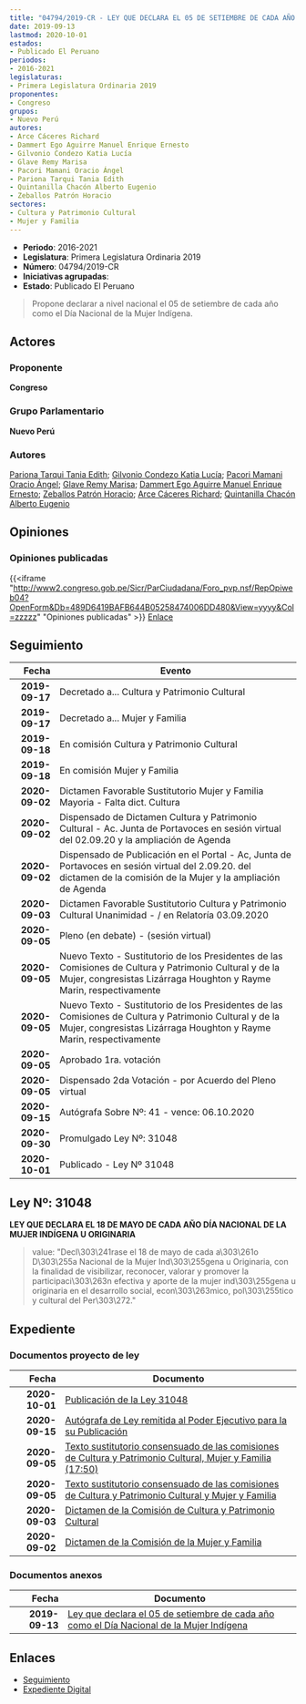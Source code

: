```yaml
---
title: "04794/2019-CR - LEY QUE DECLARA EL 05 DE SETIEMBRE DE CADA AÑO COMO EL DÍA NACIONAL DE LA MUJER INDÍGENA"
date: 2019-09-13
lastmod: 2020-10-01
estados:
- Publicado El Peruano
periodos:
- 2016-2021
legislaturas:
- Primera Legislatura Ordinaria 2019
proponentes:
- Congreso
grupos:
- Nuevo Perú
autores:
- Arce Cáceres Richard
- Dammert Ego Aguirre Manuel Enrique Ernesto
- Gilvonio Condezo Katia Lucía
- Glave Remy Marisa
- Pacori Mamani Oracio Ángel
- Pariona Tarqui Tania Edith
- Quintanilla Chacón Alberto Eugenio
- Zeballos Patrón Horacio
sectores:
- Cultura y Patrimonio Cultural
- Mujer y Familia
---
```

- **Periodo**: 2016-2021
- **Legislatura**: Primera Legislatura Ordinaria 2019
- **Número**: 04794/2019-CR
- **Iniciativas agrupadas**: 
- **Estado**: Publicado El Peruano

> Propone declarar a nivel nacional el 05 de setiembre de cada año como el Día Nacional de la Mujer Indígena.


## Actores

### Proponente

**Congreso**

### Grupo Parlamentario

**Nuevo Perú**

### Autores

[Pariona Tarqui Tania Edith](mailto:mailto:tpariona@congreso.gob.pe); [Gilvonio Condezo Katia Lucía](mailto:mailto:kgilvonio@congreso.gob.pe); [Pacori Mamani Oracio Ángel](mailto:mailto:opacori@congreso.gob.pe); [Glave Remy Marisa](mailto:mailto:mglave@congreso.gob.pe); [Dammert Ego Aguirre Manuel Enrique Ernesto](mailto:mailto:mdammert@congreso.gob.pe); [Zeballos Patrón Horacio](mailto:mailto:hzeballos@congreso.gob.pe); [Arce Cáceres Richard](mailto:mailto:rarce@congreso.gob.pe); [Quintanilla Chacón Alberto Eugenio](mailto:mailto:aquintanilla@congreso.gob.pe)

## Opiniones

### Opiniones publicadas

{{<iframe "http://www2.congreso.gob.pe/Sicr/ParCiudadana/Foro_pvp.nsf/RepOpiweb04?OpenForm&Db=489D6419BAFB644B05258474006DD480&View=yyyy&Col=zzzzz" "Opiniones publicadas" >}}
[Enlace](http://www2.congreso.gob.pe/Sicr/ParCiudadana/Foro_pvp.nsf/RepOpiweb04?OpenForm&Db=489D6419BAFB644B05258474006DD480&View=yyyy&Col=zzzzz)


## Seguimiento

| Fecha | Evento |
|------:|--------|
| **2019-09-17** | Decretado a... Cultura y Patrimonio Cultural |
| **2019-09-17** | Decretado a... Mujer y Familia |
| **2019-09-18** | En comisión Cultura y Patrimonio Cultural |
| **2019-09-18** | En comisión Mujer y Familia |
| **2020-09-02** | Dictamen Favorable Sustitutorio Mujer y Familia Mayoria - Falta dict. Cultura |
| **2020-09-02** | Dispensado de Dictamen Cultura y Patrimonio Cultural - Ac. Junta de Portavoces en sesión virtual del 02.09.20 y la ampliación de Agenda |
| **2020-09-02** | Dispensado de Publicación en el Portal - Ac, Junta de Portavoces en sesión virtual del 2.09.20. del dictamen de la comisión de la Mujer y la ampliación de Agenda |
| **2020-09-03** | Dictamen Favorable Sustitutorio Cultura y Patrimonio Cultural Unanimidad - / en Relatoría 03.09.2020 |
| **2020-09-05** | Pleno (en debate) - (sesión virtual) |
| **2020-09-05** | Nuevo Texto - Sustitutorio de los Presidentes de las Comisiones de Cultura y Patrimonio Cultural y de la Mujer, congresistas Lizárraga Houghton y Rayme Marin, respectivamente |
| **2020-09-05** | Nuevo Texto - Sustitutorio de los Presidentes de las Comisiones de Cultura y Patrimonio Cultural y de la Mujer, congresistas Lizárraga Houghton y Rayme Marin, respectivamente |
| **2020-09-05** | Aprobado 1ra. votación |
| **2020-09-05** | Dispensado 2da Votación - por Acuerdo del Pleno virtual |
| **2020-09-15** | Autógrafa Sobre Nº: 41 - vence: 06.10.2020 |
| **2020-09-30** | Promulgado Ley Nº: 31048 |
| **2020-10-01** | Publicado - Ley Nº 31048 |

## Ley Nº: 31048

**LEY QUE DECLARA EL 18 DE MAYO DE CADA AÑO DÍA NACIONAL DE LA MUJER INDÍGENA U ORIGINARIA**

> value: "Decl\303\241rase el 18 de mayo de cada a\303\261o D\303\255a Nacional de la Mujer Ind\303\255gena u Originaria, con la finalidad de visibilizar, reconocer, valorar y promover la participaci\303\263n efectiva y aporte de la mujer ind\303\255gena u originaria en el desarrollo social, econ\303\263mico, pol\303\255tico y cultural del Per\303\272."


## Expediente

### Documentos proyecto de ley

| Fecha | Documento |
|------:|-----------|
| **2020-10-01** | [Publicación de la Ley 31048](http://www.leyes.congreso.gob.pe/Documentos/2016_2021/ADLP/Normas_Legales/31048-LEY.pdf) |
| **2020-09-15** | [Autógrafa de Ley remitida al Poder Ejecutivo para la su Publicación](http://www.leyes.congreso.gob.pe/Documentos/2016_2021/Autografas/Ley_y_de_Resolucion_Legislativa/AU04794-20200915.pdf) |
| **2020-09-05** | [Texto sustitutorio consensuado de las comisiones de Cultura y Patrimonio Cultural, Mujer y Familia (17:50)](http://www.leyes.congreso.gob.pe/Documentos/2016_2021/Texto_Sustitutorio/Consensuado/TSC0479420200905.pdf1.pdf) |
| **2020-09-05** | [Texto sustitutorio consensuado de las comisiones de Cultura y Patrimonio Cultural y Mujer y Familia](http://www.leyes.congreso.gob.pe/Documentos/2016_2021/Texto_Sustitutorio/Consensuado/TSC0479420200905.pdf) |
| **2020-09-03** | [Dictamen de la Comisión de Cultura y Patrimonio Cultural](http://www.leyes.congreso.gob.pe/Documentos/2016_2021/Dictamenes/Proyectos_de_Ley/04794DC05MAY-20200903.pdf) |
| **2020-09-02** | [Dictamen de la Comisión de la Mujer y Familia](http://www.leyes.congreso.gob.pe/Documentos/2016_2021/Dictamenes/Proyectos_de_Ley/04794DC16MAY-20200902.pdf) |

### Documentos anexos

| Fecha | Documento |
|------:|-----------|
| **2019-09-13** | [Ley que declara el 05 de setiembre de cada año como el Día Nacional de la Mujer Indígena](http://www.leyes.congreso.gob.pe/Documentos/2016_2021/Proyectos_de_Ley_y_de_Resoluciones_Legislativas/PL0479420190913.pdf) |

## Enlaces

- [Seguimiento](http://www2.congreso.gob.pe/Sicr/TraDocEstProc/CLProLey2016.nsf/f7fff46988ca05b1052578e100829cc7/a5062fccd67a2160052584740069396a?OpenDocument)
- [Expediente Digital](http://www2.congreso.gob.pe/Sicr/TraDocEstProc/Expvirt_2011.nsf/visbusqptramdoc1621/04794?opendocument)

